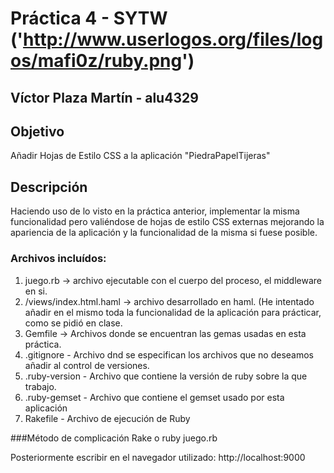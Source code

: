 # Práctica 4 - SYTW <url>('http://www.userlogos.org/files/logos/mafi0z/ruby.png')

## Víctor Plaza Martín - alu4329

## Objetivo
Añadir Hojas de Estilo CSS a la aplicación "PiedraPapelTijeras"

## Descripción
 Haciendo uso de lo visto en la práctica anterior, implementar la misma funcionalidad pero valiéndose de hojas de estilo CSS externas mejorando la apariencia de la aplicación y la funcionalidad de la misma si fuese posible.

### Archivos incluídos:
1. juego.rb -> archivo ejecutable con el cuerpo del proceso, el middleware en si.
2. /views/index.html.haml -> archivo desarrollado en haml. (He intentado añadir en el mismo toda la funcionalidad de la aplicación para prácticar, como se pidió en clase.
3. Gemfile -> Archivos donde se encuentran las gemas usadas en esta práctica.
4. .gitignore - Archivo dnd se especifican los archivos que no deseamos añadir al control de versiones.
5. .ruby-version - Archivo que contiene la versión de ruby sobre la que trabajo.
6. .ruby-gemset - Archivo que contiene el gemset usado por esta aplicación
7. Rakefile - Archivo de ejecución de Ruby

###Método de complicación
	Rake
o
	ruby juego.rb

Posteriormente escribir en el navegador utilizado:
	http://localhost:9000
